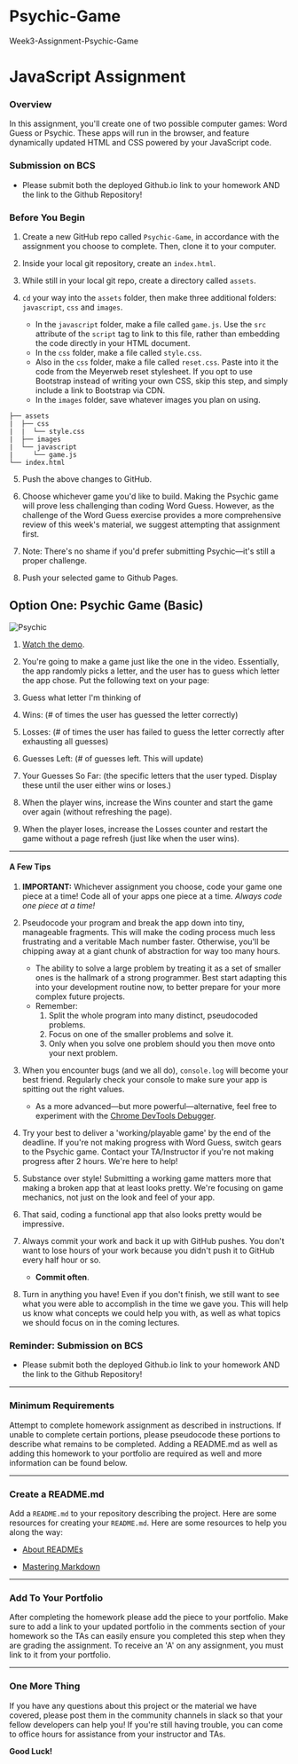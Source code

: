 # Psychic-Game

Week3-Assignment-Psychic-Game

# JavaScript Assignment

### Overview

In this assignment, you'll create one of two possible computer games: Word Guess or Psychic. These apps will run in the browser, and feature dynamically updated HTML and CSS powered by your JavaScript code.

### Submission on BCS

- Please submit both the deployed Github.io link to your homework AND the link to the Github Repository!

### Before You Begin

1.  Create a new GitHub repo called `Psychic-Game`, in accordance with the assignment you choose to complete. Then, clone it to your computer.

2.  Inside your local git repository, create an `index.html`.

3.  While still in your local git repo, create a directory called `assets`.
4.  `cd` your way into the `assets` folder, then make three additional folders: `javascript`, `css` and `images`.

    - In the `javascript` folder, make a file called `game.js`. Use the `src` attribute of the `script` tag to link to this file, rather than embedding the code directly in your HTML document.
    - In the `css` folder, make a file called `style.css`.
    - Also in the `css` folder, make a file called `reset.css`. Paste into it the code from the Meyerweb reset stylesheet. If you opt to use Bootstrap instead of writing your own CSS, skip this step, and simply include a link to Bootstrap via CDN.
    - In the `images` folder, save whatever images you plan on using.

```
├── assets
|  ├── css
|  |  └── style.css
|  ├── images
|  └── javascript
|     └── game.js
└── index.html
```

5.  Push the above changes to GitHub.

6.  Choose whichever game you'd like to build. Making the Psychic game will prove less challenging than coding Word Guess. However, as the challenge of the Word Guess exercise provides a more comprehensive review of this week's material, we suggest attempting that assignment first.

7.  Note: There's no shame if you'd prefer submitting Psychic—it's still a proper challenge.

8.  Push your selected game to Github Pages.

## Option One: Psychic Game (Basic)

![Psychic](Images/1-Psychic.jpg)

1.  [Watch the demo](psychic-game-demo.mov).

2.  You're going to make a game just like the one in the video. Essentially, the app randomly picks a letter, and the user has to guess which letter the app chose. Put the following text on your page:

3.  Guess what letter I'm thinking of

4.  Wins: (# of times the user has guessed the letter correctly)

5.  Losses: (# of times the user has failed to guess the letter correctly after exhausting all guesses)

6.  Guesses Left: (# of guesses left. This will update)

7.  Your Guesses So Far: (the specific letters that the user typed. Display these until the user either wins or loses.)

8.  When the player wins, increase the Wins counter and start the game over again (without refreshing the page).

9.  When the player loses, increase the Losses counter and restart the game without a page refresh (just like when the user wins).

---

#### A Few Tips

1.  **IMPORTANT:** Whichever assignment you choose, code your game one piece at a time! Code all of your apps one piece at a time. _Always code one piece at a time!_
2.  Pseudocode your program and break the app down into tiny, manageable fragments. This will make the coding process much less frustrating and a veritable Mach number faster. Otherwise, you'll be chipping away at a giant chunk of abstraction for way too many hours.

    - The ability to solve a large problem by treating it as a set of smaller ones is the hallmark of a strong programmer. Best start adapting this into your development routine now, to better prepare for your more complex future projects.
    - Remember:
      1.  Split the whole program into many distinct, pseudocoded problems.
      2.  Focus on one of the smaller problems and solve it.
      3.  Only when you solve one problem should you then move onto your next problem.

3.  When you encounter bugs (and we all do), `console.log` will become your best friend. Regularly check your console to make sure your app is spitting out the right values.

    - As a more advanced—but more powerful—alternative, feel free to experiment with the [Chrome DevTools Debugger](https://developers.google.com/web/tools/chrome-devtools/).

4.  Try your best to deliver a 'working/playable game' by the end of the deadline. If you're not making progress with Word Guess, switch gears to the Psychic game. Contact your TA/Instructor if you're not making progress after 2 hours. We're here to help!

5.  Substance over style! Submitting a working game matters more that making a broken app that at least looks pretty. We're focusing on game mechanics, not just on the look and feel of your app.
6.  That said, coding a functional app that also looks pretty would be impressive.

7.  Always commit your work and back it up with GitHub pushes. You don't want to lose hours of your work because you didn't push it to GitHub every half hour or so.

    - **Commit often**.

8.  Turn in anything you have! Even if you don't finish, we still want to see what you were able to accomplish in the time we gave you. This will help us know what concepts we could help you with, as well as what topics we should focus on in the coming lectures.

### Reminder: Submission on BCS

- Please submit both the deployed Github.io link to your homework AND the link to the Github Repository!

---

### Minimum Requirements

Attempt to complete homework assignment as described in instructions. If unable to complete certain portions, please pseudocode these portions to describe what remains to be completed. Adding a README.md as well as adding this homework to your portfolio are required as well and more information can be found below.

---

### Create a README.md

Add a `README.md` to your repository describing the project. Here are some resources for creating your `README.md`. Here are some resources to help you along the way:

- [About READMEs](https://help.github.com/articles/about-readmes/)

- [Mastering Markdown](https://guides.github.com/features/mastering-markdown/)

---

### Add To Your Portfolio

After completing the homework please add the piece to your portfolio. Make sure to add a link to your updated portfolio in the comments section of your homework so the TAs can easily ensure you completed this step when they are grading the assignment. To receive an 'A' on any assignment, you must link to it from your portfolio.

---

### One More Thing

If you have any questions about this project or the material we have covered, please post them in the community channels in slack so that your fellow developers can help you! If you're still having trouble, you can come to office hours for assistance from your instructor and TAs.

**Good Luck!**
